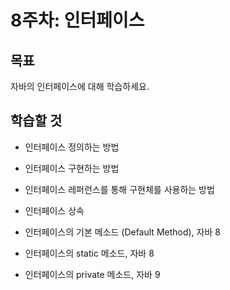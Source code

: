 # 8주차: 인터페이스

## 목표

자바의 인터페이스에 대해 학습하세요.

## 학습할 것
- 인터페이스 정의하는 방법

- 인터페이스 구현하는 방법
- 인터페이스 레퍼런스를 통해 구현체를 사용하는 방법
- 인터페이스 상속
- 인터페이스의 기본 메소드 (Default Method), 자바 8
- 인터페이스의 static 메소드, 자바 8
- 인터페이스의 private 메소드, 자바 9